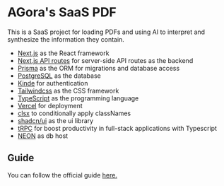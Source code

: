 # AGora's SaaS PDF

This is a SaaS project for loading PDFs and using AI to interpret and synthesize the information they contain.

- [Next.js](https://nextjs.org/) as the React framework
- [Next.js API routes](https://nextjs.org/docs/api-routes/introduction) for server-side API routes as the backend
- [Prisma](https://www.prisma.io/) as the ORM for migrations and database access
- [PostgreSQL](https://www.postgresql.org/) as the database
- [Kinde](https://kinde.com/) for authentication
- [Tailwindcss](https://tailwindcss.com/) as the CSS framework
- [TypeScript](https://www.typescriptlang.org/) as the programming language
- [Vercel](https://vercel.com/) for deployment
- [clsx](https://github.com/lukeed/clsx#readme) to conditionally apply classNames
- [shadcn/ui](https://ui.shadcn.com/) as the ui library
- [tRPC](https://trpc.io/docs/client/nextjs/setup) for boost productivity in full-stack applications with Typescript
- [NEON](https://neon.tech/) as db host

## Guide

You can follow the official guide [here.](https://youtu.be/ucX2zXAZ1I0?si=L3ODsDTZiaVILZ-z&t=8569)